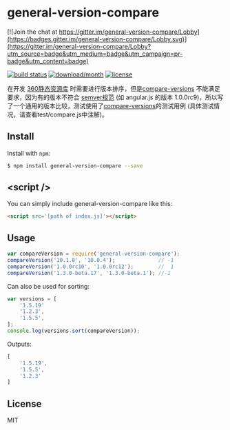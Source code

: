 # general-version-compare

[![Join the chat at https://gitter.im/general-version-compare/Lobby](https://badges.gitter.im/general-version-compare/Lobby.svg)](https://gitter.im/general-version-compare/Lobby?utm_source=badge&utm_medium=badge&utm_campaign=pr-badge&utm_content=badge)

[![build status](https://secure.travis-ci.org/wd4blue/general-version-compare.png)](http://travis-ci.org/wd4blue/general-version-compare)
[![download/month](https://img.shields.io/npm/dm/general-version-compare.svg)](https://img.shields.io/npm/dm/general-version-compare.svg)
[![license](https://img.shields.io/npm/l/general-version-compare.svg)](https://img.shields.io/npm/l/general-version-compare.svg)

在开发 [360静态资源库](https://cdn.baomitu.com) 时需要进行版本排序，但是[compare-versions](https://github.com/omichelsen/compare-versions) 不能满足要求，因为有的版本不符合 [semver规范](http://semver.org/#spec-item-9) (如 angular.js 的版本 1.0.0rc9)，所以写了一个通用的版本比较，测试使用了[compare-versions](https://github.com/omichelsen/compare-versions)的测试用例 (具体测试情况，请查看test/compare.js中注解)。

## Install

Install with `npm`:

```bash
$ npm install general-version-compare --save
```


## &lt;script />

You can simply include general-version-compare like this:
```html
<script src='[path of index.js]'></script>
```

## Usage

```javascript
var compareVersion = require('general-version-compare');
compareVersion('10.1.8', '10.0.4');              // -1
compareVersion('1.0.0rc10', '1.0.0rc12');        //  1
compareVersion('1.3.0-beta.17', '1.3.0-beta.1'); //-1

```

Can also be used for sorting:

```javascript
var versions = [
    '1.5.19'
    '1.2.3',
    '1.5.5',
];
console.log(versions.sort(compareVersion));
```

Outputs:

```javascript
[
    '1.5.19',
    '1.5.5',
    '1.2.3'
]
```

## License

MIT

